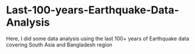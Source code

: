 # Last-100-years-Earthquake-Data-Analysis
Here, I did some data analysis using the last 100+ years of Earthquake data covering South Asia and Bangladesh region
